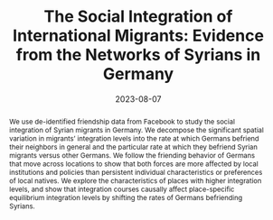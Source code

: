 ---
title: "The Social Integration of International Migrants: Evidence from the Networks of Syrians in Germany"
collection: wps
link: "https://drew-johnston.com/files/Integration_of_Syrian_Migrants_in_Germany.pdf"
coauthors: Michael Bailey, Martin Koenen, Theresa Kuchler, Dominic Russel, and Johannes Stroebel
date: 2023-08-07
outcome_prefix: 'Conditionally Accepted at the '
outcome: 'Journal of Political Economy'
abstract: "We use de-identified friendship data from Facebook to study the social integration of Syrian migrants in Germany. We decompose the significant spatial variation in migrants’ integration levels into the rate at which Germans befriend their neighbors in general and the particular rate at which they befriend Syrian migrants versus other Germans. We follow the friending behavior of Germans that move across locations to show that both forces are more affected by local institutions and policies than persistent individual characteristics or preferences of local natives. We explore the characteristics of places with higher integration levels, and show that integration courses causally affect place-specific equilibrium integration levels by shifting the rates of Germans befriending Syrians."
press: 
recognition: Best Poster at the 2022 International Conference on Computational Social Science (IC2S2 '22)
data: <a href="https://drew-johnston.com/files/syrian_integration/english_summary.pdf">Research Summary</a> | <a href="https://drew-johnston.com/files/syrian_integration/german_summary.pdf">Research Summary (German version)</a> | <a href="https://drew-johnston.com/files/syrian_integration/slides.pdf">Slides</a>
---